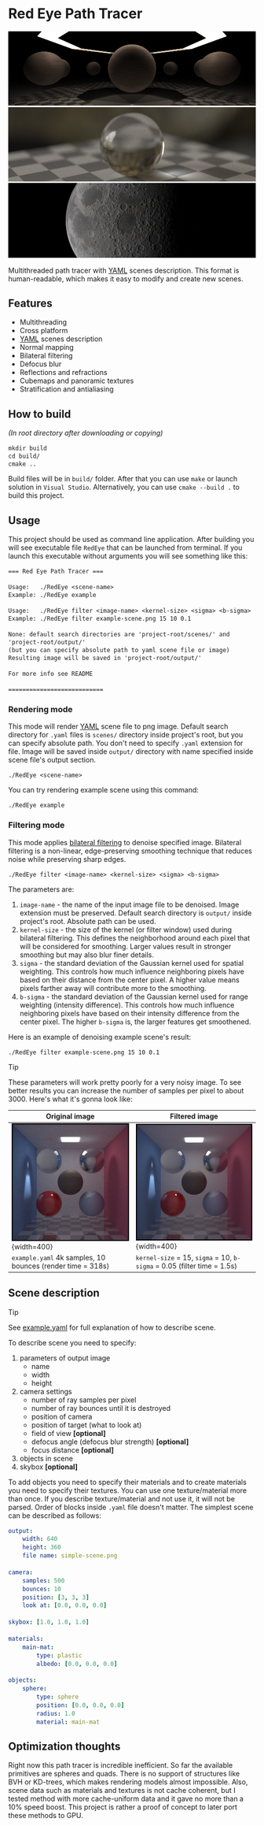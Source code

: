 # Red Eye Path Tracer
![banner](output/readme/banner-mirrors.png)
![banner](output/readme/banner-skybox.png)
![banner](output/readme/banner-moon.png)

Multithreaded path tracer with [YAML](https://yaml.org/) scenes description. 
This format is human-readable, which makes it easy to modify and create new scenes. 

## Features
- Multithreading
- Cross platform
- [YAML](https://yaml.org/) scenes description
- Normal mapping
- Bilateral filtering
- Defocus blur
- Reflections and refractions
- Cubemaps and panoramic textures
- Stratification and antialiasing

## How to build
*(In root directory after downloading or copying)*
```
mkdir build
cd build/
cmake ..
```
Build files will be in `build/` folder. 
After that you can use `make` or launch solution in `Visual Studio`. 
Alternatively, you can use `cmake --build .` to build this project.

## Usage
This project should be used as command line application. 
After building you will see executable file `RedEye` that can be launched from terminal. 
If you launch this executable without arguments you will see something like this:
```
=== Red Eye Path Tracer ===

Usage:   ./RedEye <scene-name>
Example: ./RedEye example

Usage:   ./RedEye filter <image-name> <kernel-size> <sigma> <b-sigma>
Example: ./RedEye filter example-scene.png 15 10 0.1

None: default search directories are 'project-root/scenes/' and 'project-root/output/'
(but you can specify absolute path to yaml scene file or image)
Resulting image will be saved in 'project-root/output/'

For more info see README

===========================
```
### Rendering mode
This mode will render [YAML](https://yaml.org/) scene file to png image. 
Default search directory for `.yaml` files is `scenes/` directory inside project's root, 
but you can specify absolute path. 
You don't need to specify `.yaml` extension for file. 
Image will be saved inside `output/` directory with name specified inside scene file's output section.
```
./RedEye <scene-name>
```

You can try rendering example scene using this command: 
```
./RedEye example
```

### Filtering mode
This mode applies [bilateral filtering](https://en.wikipedia.org/wiki/Bilateral_filter) to denoise specified image. 
Bilateral filtering is a non-linear, edge-preserving smoothing technique that reduces noise 
while preserving sharp edges.
```
./RedEye filter <image-name> <kernel-size> <sigma> <b-sigma>
```
The parameters are:
1) `image-name` - the name of the input image file to be denoised. Image extension must be preserved. 
Default search directory is `output/` inside project's root. Absolute path can be used.
2) `kernel-size` - the size of the kernel (or filter window) used during bilateral filtering. 
This defines the neighborhood around each pixel that will be considered for smoothing. 
Larger values result in stronger smoothing but may also blur finer details.
3) `sigma` - the standard deviation of the Gaussian kernel used for spatial weighting. 
This controls how much influence neighboring pixels have based on their distance from the center pixel. 
A higher value means pixels farther away will contribute more to the smoothing.
4) `b-sigma` - the standard deviation of the Gaussian kernel used for range weighting (intensity difference). 
This controls how much influence neighboring pixels have based on their intensity difference from the center pixel. 
The higher `b-sigma` is, the larger features get smoothened.

Here is an example of denoising example scene's result:
```
./RedEye filter example-scene.png 15 10 0.1
```
> [!TIP]
> These parameters will work pretty poorly for a very noisy image.
> To see better results you can increase the number of samples per pixel to about 3000. 
> Here's what it's gonna look like: 

| Original image | Filtered image |
| -------------- | -------------- | 
| ![original](output/readme/filter-original.png){width=400} | ![filtered](output/readme/filter-filtered.png){width=400} |
| `example.yaml` 4k samples, 10 bounces (render time = 318s) | `kernel-size` = 15, `sigma` = 10, `b-sigma` = 0.05 (filter time = 1.5s) |

## Scene description
> [!TIP]
> See [example.yaml](scenes/example.yaml) for full explanation of how to describe scene.

To describe scene you need to specify:
1) parameters of output image 
   - name
   - width
   - height
2) camera settings
   - number of ray samples per pixel
   - number of ray bounces until it is destroyed
   - position of camera
   - position of target (what to look at)
   - field of view **[optional]**
   - defocus angle (defocus blur strength) **[optional]**
   - focus distance **[optional]**
3) objects in scene
4) skybox **[optional]**

To add objects you need to specify their materials and to create materials you need to specify their textures. 
You can use one texture/material more than once. 
If you describe texture/material and not use it, it will not be parsed. 
Order of blocks inside `.yaml` file doesn't matter.
The simplest scene can be described as follows:

``` yaml
output:
    width: 640
    height: 360
    file name: simple-scene.png

camera:
    samples: 500
    bounces: 10
    position: [3, 3, 3]
    look at: [0.0, 0.0, 0.0]

skybox: [1.0, 1.0, 1.0]

materials:
    main-mat:
        type: plastic
        albedo: [0.0, 0.0, 0.0]

objects:
    sphere:
        type: sphere
        position: [0.0, 0.0, 0.0]
        radius: 1.0
        material: main-mat
```

## Optimization thoughts
Right now this path tracer is incredible inefficient. 
So far the available primitives are spheres and quads. 
There is no support of structures like BVH or KD-trees, which makes rendering models almost impossible. 
Also, scene data such as materials and textures is not cache coherent, 
but I tested method with more cache-uniform data and it gave no more than a 10% speed boost. 
This project is rather a proof of concept to later port these methods to GPU.